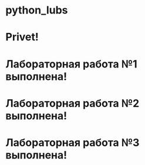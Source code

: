 # python_lubs
# Privet!
# Лабораторная работа №1 выполнена!
# Лабораторная работа №2 выполнена!
# Лабораторная работа №3 выполнена!